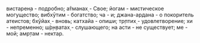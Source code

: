 вистарен̣а - подробно; а̄тманах̣ - Свое; йогам - мистическое могущество; вибхӯтим - богатство; ча - и; джана-ардана - о покоритель атеистов; бхӯйах̣ - вновь; катхайа - опиши; тр̣птих̣ - удовлетворение; хи - непременно; ш́р̣н̣ватах̣ - слушающего; на асти - не существует; ме - мой; амр̣там - нектар.